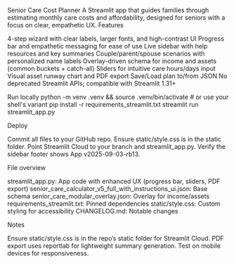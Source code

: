 Senior Care Cost Planner
A Streamlit app that guides families through estimating monthly care costs and affordability, designed for seniors with a focus on clear, empathetic UX.
Features

4-step wizard with clear labels, larger fonts, and high-contrast UI
Progress bar and empathetic messaging for ease of use
Live sidebar with help resources and key summaries
Couple/parent/spouse scenarios with personalized name labels
Overlay-driven schema for income and assets (common buckets + catch-all)
Sliders for intuitive care hours/days input
Visual asset runway chart and PDF export
Save/Load plan to/from JSON
No deprecated Streamlit APIs; compatible with Streamlit 1.31+

Run locally
python -m venv .venv && source .venv/bin/activate  # or use your shell's variant
pip install -r requirements_streamlit.txt
streamlit run streamlit_app.py

Deploy

Commit all files to your GitHub repo.
Ensure static/style.css is in the static folder.
Point Streamlit Cloud to your branch and streamlit_app.py.
Verify the sidebar footer shows App v2025-09-03-rb13.

File overview

streamlit_app.py: App code with enhanced UX (progress bar, sliders, PDF export)
senior_care_calculator_v5_full_with_instructions_ui.json: Base schema
senior_care_modular_overlay.json: Overlay for income/assets
requirements_streamlit.txt: Pinned dependencies
static/style.css: Custom styling for accessibility
CHANGELOG.md: Notable changes

Notes

Ensure static/style.css is in the repo’s static folder for Streamlit Cloud.
PDF export uses reportlab for lightweight summary generation.
Test on mobile devices for responsiveness.

